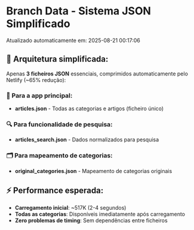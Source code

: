 # Branch Data - Sistema JSON Simplificado
Atualizado automaticamente em: 2025-08-21 00:17:06

## 🎯 Arquitetura simplificada:
Apenas **3 ficheiros JSON** essenciais, comprimidos automaticamente pelo Netlify (~65% redução):

### 📱 Para a app principal:
- **articles.json** - Todas as categorias e artigos (ficheiro único)

### 🔍 Para funcionalidade de pesquisa:
- **articles_search.json** - Dados normalizados para pesquisa

### 🗂️ Para mapeamento de categorias:
- **original_categories.json** - Mapeamento de categorias originais

## ⚡ Performance esperada:
- **Carregamento inicial**: ~517K (2-4 segundos)
- **Todas as categorias**: Disponíveis imediatamente após carregamento
- **Zero problemas de timing**: Sem dependências entre ficheiros
